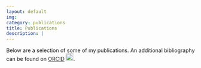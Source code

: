 ```yaml
---
layout: default
img: 
category: publications 
title: Publications 
description: |
---
```


Below are a selection of some of my publications. An additional bibliography
can be found on [ORCID](https://orcid.org/0000-0003-3902-052X)
<img src="https://upload.wikimedia.org/wikipedia/commons/thumb/0/06/ORCID_iD.svg/768px-ORCID_iD.svg.png" alt="drawing" width="20"/>.

